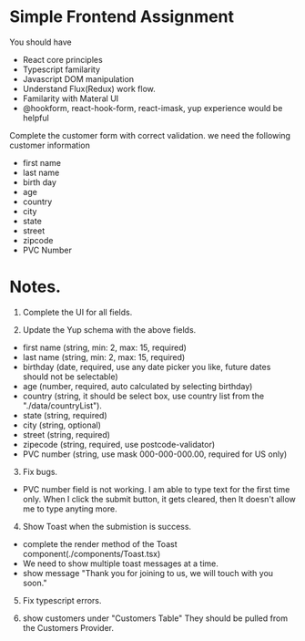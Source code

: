 # Simple Frontend Assignment

You should have

- React core principles
- Typescript familarity
- Javascript DOM manipulation
- Understand Flux(Redux) work flow.
- Familarity with Materal UI
- @hookform, react-hook-form, react-imask, yup experience would be helpful

Complete the customer form with correct validation.
we need the following customer information

- first name
- last name
- birth day
- age
- country
- city
- state
- street
- zipcode
- PVC Number

# Notes.

1. Complete the UI for all fields.

2. Update the Yup schema with the above fields.

- first name (string, min: 2, max: 15, required)
- last name (string, min: 2, max: 15, required)
- birthday (date, required, use any date picker you like, future dates should not be selectable)
- age (number, required, auto calculated by selecting birthday)
- country (string, it should be select box, use country list from the "./data/countryList").
- state (string, required)
- city (string, optional)
- street (string, required)
- zipecode (string, required, use postcode-validator)
- PVC number (string, use mask 000-000-000.00, required for US only)

3. Fix bugs.

- PVC number field is not working.
  I am able to type text for the first time only.
  When I click the submit button, it gets cleared, then It doesn't allow me to type anyting more.

4. Show Toast when the submistion is success.

- complete the render method of the Toast component(./components/Toast.tsx)
- We need to show multiple toast messages at a time.
- show message "Thank you for joining to us, we will touch with you soon."

5. Fix typescript errors.

6. show customers under "Customers Table"
   They should be pulled from the Customers Provider.
